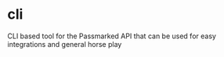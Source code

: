 # cli
CLI based tool for the Passmarked API that can be used for easy integrations and general horse play
